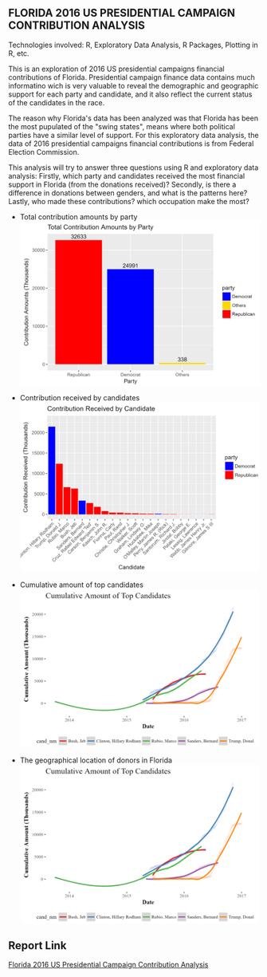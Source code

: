 ## FLORIDA 2016 US PRESIDENTIAL CAMPAIGN CONTRIBUTION ANALYSIS ##
Technologies involved: R, Exploratory Data Analysis, R Packages, Plotting in R, etc.

This is an exploration of 2016 US presidential campaigns financial contributions of Florida. Presidential campaign finance data contains much informatino wich is very valuable to reveal the demographic and geographic support for each party and candidate, and it also reflect the current status of the candidates in the race.

The reason why Florida's data has been analyzed was that Florida has been the most pupulated of the "swing states", means where both political parties have a similar level of support. For this exploratory data analysis, the data of 2016 presidential campaigns financial contributions is from Federal Election Commission.

This analysis will try to answer three questions using R and exploratory data analysis: 
Firstly, which party and candidates received the most financial support in Florida (from the donations received)? 
Secondly, is there a difference in donations between genders, and what is the patterns here? 
Lastly, who made these contributions? which occupation make the most?

+ Total contribution amounts by party
![image](https://github.com/lynnxlmiao/Data-Analysis/blob/master/Projects/Florida%202016%20US%20Presidential%20Campaign%20Contribution%20Analysis/Shortcuts/Contribution%20Amounts%20by%20Party.png)

+ Contribution received by candidates
![image](https://github.com/lynnxlmiao/Data-Analysis/blob/master/Projects/Florida%202016%20US%20Presidential%20Campaign%20Contribution%20Analysis/Shortcuts/Contribution%20by%20Candidate.png)

+ Cumulative amount of top candidates
![image](https://github.com/lynnxlmiao/Data-Analysis/blob/master/Projects/Florida%202016%20US%20Presidential%20Campaign%20Contribution%20Analysis/Shortcuts/Cumulative%20Amount%20by%20Top%20Candidates.png)

+ The geographical location of donors in Florida
![image](https://github.com/lynnxlmiao/Data-Analysis/blob/master/Projects/Florida%202016%20US%20Presidential%20Campaign%20Contribution%20Analysis/Shortcuts/Cumulative%20Amount%20by%20Top%20Candidates.png)

## Report Link ##
[Florida 2016 US Presidential Campaign Contribution Analysis](https://github.com/lynnxlmiao/Data-Analysis/blob/master/Projects/Florida%202016%20US%20Presidential%20Campaign%20Contribution%20Analysis/Florida_2016_US_Presidential_Campaign_Contribution_Analysis.pdf)
